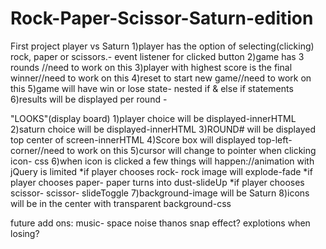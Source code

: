 # Rock-Paper-Scissor-Saturn-edition
First project
player vs Saturn
1)player has the option of selecting(clicking) rock, paper or scissors.- event listener for clicked button
2)game has 3 rounds //need to work on this
3)player with highest score is the final winner//need to work on this
4)reset to start new game//need to work on this
5)game will have win or lose state- nested if & else if statements
6)results will be displayed per round - 


"LOOKS"(display board)
1)player choice will be displayed-innerHTML
2)saturn choice will be displayed-innerHTML
3)ROUND# will be displayed top center of screen-innerHTML
4)Score box will displayed top-left-corner//need to work on this
5)cursor will change to pointer when clicking icon- css 
6)when icon is clicked a few things will happen://animation with jQuery is limited
*if player chooses rock- rock image will explode-fade
*if player chooses paper- paper turns into dust-slideUp
*if player chooses scissor- scissor- slideToggle
7)background-image will be Saturn
8)icons will be in the center with transparent background-css


future add ons:
music- space noise
thanos snap effect?
explotions when losing?











